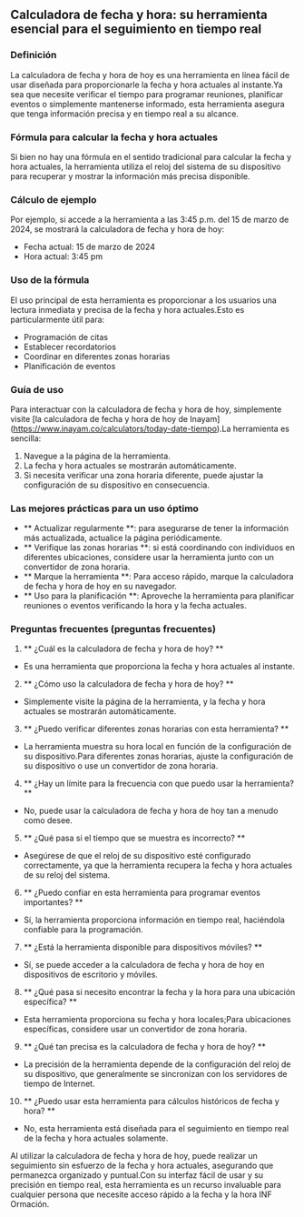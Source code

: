 ## Calculadora de fecha y hora: su herramienta esencial para el seguimiento en tiempo real

### Definición
La calculadora de fecha y hora de hoy es una herramienta en línea fácil de usar diseñada para proporcionarle la fecha y hora actuales al instante.Ya sea que necesite verificar el tiempo para programar reuniones, planificar eventos o simplemente mantenerse informado, esta herramienta asegura que tenga información precisa y en tiempo real a su alcance.

### Fórmula para calcular la fecha y hora actuales
Si bien no hay una fórmula en el sentido tradicional para calcular la fecha y hora actuales, la herramienta utiliza el reloj del sistema de su dispositivo para recuperar y mostrar la información más precisa disponible.

### Cálculo de ejemplo
Por ejemplo, si accede a la herramienta a las 3:45 p.m. del 15 de marzo de 2024, se mostrará la calculadora de fecha y hora de hoy:
- Fecha actual: 15 de marzo de 2024
- Hora actual: 3:45 pm

### Uso de la fórmula
El uso principal de esta herramienta es proporcionar a los usuarios una lectura inmediata y precisa de la fecha y hora actuales.Esto es particularmente útil para:
- Programación de citas
- Establecer recordatorios
- Coordinar en diferentes zonas horarias
- Planificación de eventos

### Guía de uso
Para interactuar con la calculadora de fecha y hora de hoy, simplemente visite [la calculadora de fecha y hora de hoy de Inayam] (https://www.inayam.co/calculators/today-date-tiempo).La herramienta es sencilla:
1. Navegue a la página de la herramienta.
2. La fecha y hora actuales se mostrarán automáticamente.
3. Si necesita verificar una zona horaria diferente, puede ajustar la configuración de su dispositivo en consecuencia.

### Las mejores prácticas para un uso óptimo
- ** Actualizar regularmente **: para asegurarse de tener la información más actualizada, actualice la página periódicamente.
- ** Verifique las zonas horarias **: si está coordinando con individuos en diferentes ubicaciones, considere usar la herramienta junto con un convertidor de zona horaria.
- ** Marque la herramienta **: Para acceso rápido, marque la calculadora de fecha y hora de hoy en su navegador.
- ** Uso para la planificación **: Aproveche la herramienta para planificar reuniones o eventos verificando la hora y la fecha actuales.

### Preguntas frecuentes (preguntas frecuentes)

1. ** ¿Cuál es la calculadora de fecha y hora de hoy? **
- Es una herramienta que proporciona la fecha y hora actuales al instante.

2. ** ¿Cómo uso la calculadora de fecha y hora de hoy? **
- Simplemente visite la página de la herramienta, y la fecha y hora actuales se mostrarán automáticamente.

3. ** ¿Puedo verificar diferentes zonas horarias con esta herramienta? **
- La herramienta muestra su hora local en función de la configuración de su dispositivo.Para diferentes zonas horarias, ajuste la configuración de su dispositivo o use un convertidor de zona horaria.

4. ** ¿Hay un límite para la frecuencia con que puedo usar la herramienta? **
- No, puede usar la calculadora de fecha y hora de hoy tan a menudo como desee.

5. ** ¿Qué pasa si el tiempo que se muestra es incorrecto? **
- Asegúrese de que el reloj de su dispositivo esté configurado correctamente, ya que la herramienta recupera la fecha y hora actuales de su reloj del sistema.

6. ** ¿Puedo confiar en esta herramienta para programar eventos importantes? **
- Sí, la herramienta proporciona información en tiempo real, haciéndola confiable para la programación.

7. ** ¿Está la herramienta disponible para dispositivos móviles? **
- Sí, se puede acceder a la calculadora de fecha y hora de hoy en dispositivos de escritorio y móviles.

8. ** ¿Qué pasa si necesito encontrar la fecha y la hora para una ubicación específica? **
- Esta herramienta proporciona su fecha y hora locales;Para ubicaciones específicas, considere usar un convertidor de zona horaria.

9. ** ¿Qué tan precisa es la calculadora de fecha y hora de hoy? **
- La precisión de la herramienta depende de la configuración del reloj de su dispositivo, que generalmente se sincronizan con los servidores de tiempo de Internet.

10. ** ¿Puedo usar esta herramienta para cálculos históricos de fecha y hora? **
- No, esta herramienta está diseñada para el seguimiento en tiempo real de la fecha y hora actuales solamente.

Al utilizar la calculadora de fecha y hora de hoy, puede realizar un seguimiento sin esfuerzo de la fecha y hora actuales, asegurando que permanezca organizado y puntual.Con su interfaz fácil de usar y su precisión en tiempo real, esta herramienta es un recurso invaluable para cualquier persona que necesite acceso rápido a la fecha y la hora INF Ormación.